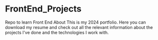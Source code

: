 # FrontEnd_Projects
Repo to learn Front End 
About
This is my 2024 portfolio. Here you can download my resume and check out all the relevant information about the projects I've done and the technologies I work with.
